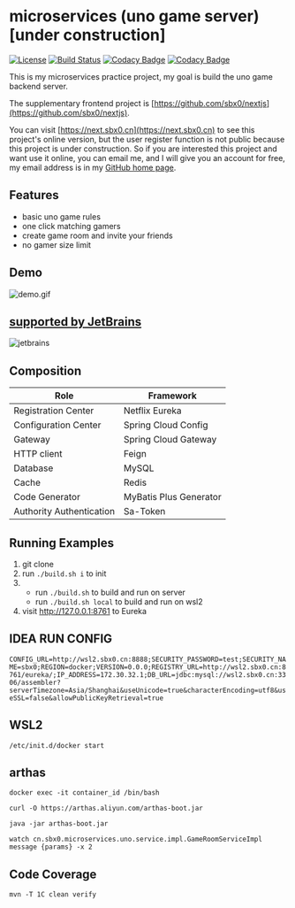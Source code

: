# microservices (uno game server) [under construction]

[![License](https://img.shields.io/badge/License-Apache%202.0-blue.svg)](https://opensource.org/licenses/Apache-2.0)
[![Build Status](https://github.com/sbx0/microservices/actions/workflows/maven.yml/badge.svg)](https://github.com/sbx0/microservices/actions/workflows/maven.yml)
[![Codacy Badge](https://app.codacy.com/project/badge/Grade/3de16d0630364cb9b3fe7a43a98fe6ba)](https://www.codacy.com/gh/sbx0/microservices/dashboard?utm_source=github.com&amp;utm_medium=referral&amp;utm_content=sbx0/microservices&amp;utm_campaign=Badge_Grade)
[![Codacy Badge](https://app.codacy.com/project/badge/Coverage/3de16d0630364cb9b3fe7a43a98fe6ba)](http://c.sbx0.cn/)

This is my microservices practice project, my goal is build the uno game backend server.

The supplementary frontend project
is [https://github.com/sbx0/nextjs](https://github.com/sbx0/nextjs).

You can visit [https://next.sbx0.cn](https://next.sbx0.cn) to see this project's online version, but the user register
function is not public because this project is under construction. So if you are interested this project and want use it
online, you can email me, and I will give you an account for free, my email address
is in my [GitHub home page](https://github.com/sbx0).

## Features

- basic uno game rules
- one click matching gamers
- create game room and invite your friends
- no gamer size limit

## Demo

![demo.gif](https://s2.loli.net/2022/05/10/6jK3TrQfcgnZ5lR.gif)

## [supported by JetBrains](https://jb.gg/OpenSourceSupport)

![jetbrains](https://resources.jetbrains.com/storage/products/company/brand/logos/jb_beam.svg)

## Composition

|Role|Framework|
|----|----|
|Registration Center|Netflix Eureka|
|Configuration Center|Spring Cloud Config|
|Gateway|Spring Cloud Gateway|
|HTTP client|Feign|
|Database|MySQL|
|Cache|Redis|
|Code Generator|MyBatis Plus Generator|
|Authority Authentication|Sa-Token|

## Running Examples

1. git clone
2. run `./build.sh i` to init
3.
    - run `./build.sh` to build and run on server
    - run `./build.sh local` to build and run on wsl2
4. visit http://127.0.0.1:8761 to Eureka

## IDEA RUN CONFIG

`CONFIG_URL=http://wsl2.sbx0.cn:8888;SECURITY_PASSWORD=test;SECURITY_NAME=sbx0;REGION=docker;VERSION=0.0.0;REGISTRY_URL=http://wsl2.sbx0.cn:8761/eureka/;IP_ADDRESS=172.30.32.1;DB_URL=jdbc:mysql://wsl2.sbx0.cn:3306/assembler?serverTimezone=Asia/Shanghai&useUnicode=true&characterEncoding=utf8&useSSL=false&allowPublicKeyRetrieval=true`

## WSL2

`/etc/init.d/docker start`

## arthas

`docker exec -it container_id /bin/bash`

`curl -O https://arthas.aliyun.com/arthas-boot.jar`

`java -jar arthas-boot.jar`

`watch cn.sbx0.microservices.uno.service.impl.GameRoomServiceImpl message {params} -x 2`

## Code Coverage

`mvn -T 1C clean verify`
